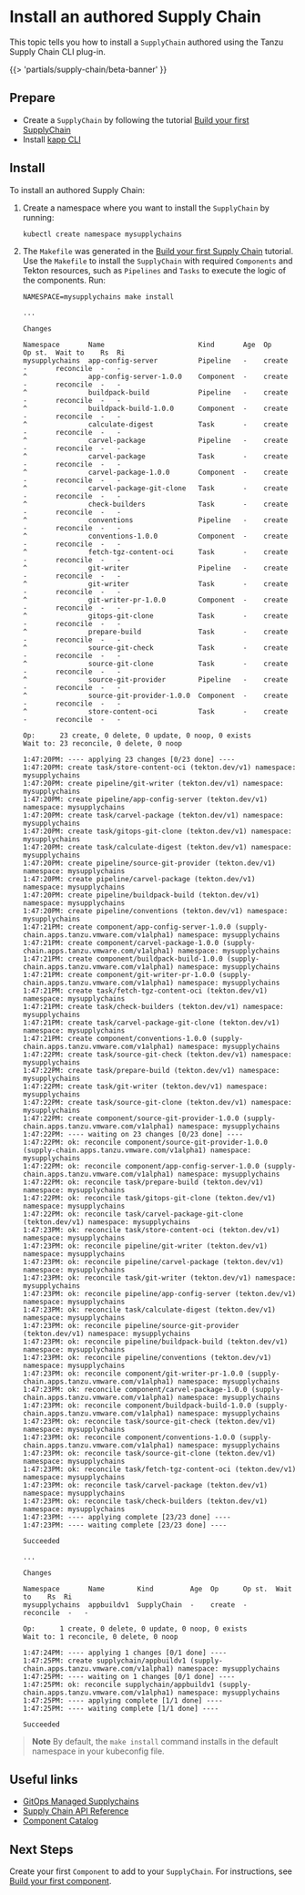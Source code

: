 # Install an authored Supply Chain

This topic tells you how to install a `SupplyChain` authored using the Tanzu Supply Chain CLI
plug-in.

{{> 'partials/supply-chain/beta-banner' }}

## <a id="prepare"></a> Prepare

- Create a `SupplyChain` by following the tutorial
  [Build your first SupplyChain](my-first-supply-chain.hbs.md)
- Install [kapp CLI](https://carvel.dev/kapp/docs/latest/install/)

## <a id="install"></a> Install

To install an authored Supply Chain:

1. Create a namespace where you want to install the `SupplyChain` by running:

   ```console
   kubectl create namespace mysupplychains
   ```

1. The `Makefile` was generated in the [Build your first Supply Chain](my-first-supply-chain.hbs.md)
   tutorial. Use the `Makefile` to install the `SupplyChain` with required `Components` and Tekton
   resources, such as `Pipelines` and `Tasks` to execute the logic of the components. Run:

   ```console
   NAMESPACE=mysupplychains make install

   ...

   Changes

   Namespace       Name                       Kind       Age  Op      Op st.  Wait to    Rs  Ri
   mysupplychains  app-config-server          Pipeline   -    create  -       reconcile  -   -
   ^               app-config-server-1.0.0    Component  -    create  -       reconcile  -   -
   ^               buildpack-build            Pipeline   -    create  -       reconcile  -   -
   ^               buildpack-build-1.0.0      Component  -    create  -       reconcile  -   -
   ^               calculate-digest           Task       -    create  -       reconcile  -   -
   ^               carvel-package             Pipeline   -    create  -       reconcile  -   -
   ^               carvel-package             Task       -    create  -       reconcile  -   -
   ^               carvel-package-1.0.0       Component  -    create  -       reconcile  -   -
   ^               carvel-package-git-clone   Task       -    create  -       reconcile  -   -
   ^               check-builders             Task       -    create  -       reconcile  -   -
   ^               conventions                Pipeline   -    create  -       reconcile  -   -
   ^               conventions-1.0.0          Component  -    create  -       reconcile  -   -
   ^               fetch-tgz-content-oci      Task       -    create  -       reconcile  -   -
   ^               git-writer                 Pipeline   -    create  -       reconcile  -   -
   ^               git-writer                 Task       -    create  -       reconcile  -   -
   ^               git-writer-pr-1.0.0        Component  -    create  -       reconcile  -   -
   ^               gitops-git-clone           Task       -    create  -       reconcile  -   -
   ^               prepare-build              Task       -    create  -       reconcile  -   -
   ^               source-git-check           Task       -    create  -       reconcile  -   -
   ^               source-git-clone           Task       -    create  -       reconcile  -   -
   ^               source-git-provider        Pipeline   -    create  -       reconcile  -   -
   ^               source-git-provider-1.0.0  Component  -    create  -       reconcile  -   -
   ^               store-content-oci          Task       -    create  -       reconcile  -   -

   Op:      23 create, 0 delete, 0 update, 0 noop, 0 exists
   Wait to: 23 reconcile, 0 delete, 0 noop

   1:47:20PM: ---- applying 23 changes [0/23 done] ----
   1:47:20PM: create task/store-content-oci (tekton.dev/v1) namespace: mysupplychains
   1:47:20PM: create pipeline/git-writer (tekton.dev/v1) namespace: mysupplychains
   1:47:20PM: create pipeline/app-config-server (tekton.dev/v1) namespace: mysupplychains
   1:47:20PM: create task/carvel-package (tekton.dev/v1) namespace: mysupplychains
   1:47:20PM: create task/gitops-git-clone (tekton.dev/v1) namespace: mysupplychains
   1:47:20PM: create task/calculate-digest (tekton.dev/v1) namespace: mysupplychains
   1:47:20PM: create pipeline/source-git-provider (tekton.dev/v1) namespace: mysupplychains
   1:47:20PM: create pipeline/carvel-package (tekton.dev/v1) namespace: mysupplychains
   1:47:20PM: create pipeline/buildpack-build (tekton.dev/v1) namespace: mysupplychains
   1:47:20PM: create pipeline/conventions (tekton.dev/v1) namespace: mysupplychains
   1:47:21PM: create component/app-config-server-1.0.0 (supply-chain.apps.tanzu.vmware.com/v1alpha1) namespace: mysupplychains
   1:47:21PM: create component/carvel-package-1.0.0 (supply-chain.apps.tanzu.vmware.com/v1alpha1) namespace: mysupplychains
   1:47:21PM: create component/buildpack-build-1.0.0 (supply-chain.apps.tanzu.vmware.com/v1alpha1) namespace: mysupplychains
   1:47:21PM: create component/git-writer-pr-1.0.0 (supply-chain.apps.tanzu.vmware.com/v1alpha1) namespace: mysupplychains
   1:47:21PM: create task/fetch-tgz-content-oci (tekton.dev/v1) namespace: mysupplychains
   1:47:21PM: create task/check-builders (tekton.dev/v1) namespace: mysupplychains
   1:47:21PM: create task/carvel-package-git-clone (tekton.dev/v1) namespace: mysupplychains
   1:47:21PM: create component/conventions-1.0.0 (supply-chain.apps.tanzu.vmware.com/v1alpha1) namespace: mysupplychains
   1:47:22PM: create task/source-git-check (tekton.dev/v1) namespace: mysupplychains
   1:47:22PM: create task/prepare-build (tekton.dev/v1) namespace: mysupplychains
   1:47:22PM: create task/git-writer (tekton.dev/v1) namespace: mysupplychains
   1:47:22PM: create task/source-git-clone (tekton.dev/v1) namespace: mysupplychains
   1:47:22PM: create component/source-git-provider-1.0.0 (supply-chain.apps.tanzu.vmware.com/v1alpha1) namespace: mysupplychains
   1:47:22PM: ---- waiting on 23 changes [0/23 done] ----
   1:47:22PM: ok: reconcile component/source-git-provider-1.0.0 (supply-chain.apps.tanzu.vmware.com/v1alpha1) namespace: mysupplychains
   1:47:22PM: ok: reconcile component/app-config-server-1.0.0 (supply-chain.apps.tanzu.vmware.com/v1alpha1) namespace: mysupplychains
   1:47:22PM: ok: reconcile task/prepare-build (tekton.dev/v1) namespace: mysupplychains
   1:47:22PM: ok: reconcile task/gitops-git-clone (tekton.dev/v1) namespace: mysupplychains
   1:47:22PM: ok: reconcile task/carvel-package-git-clone (tekton.dev/v1) namespace: mysupplychains
   1:47:23PM: ok: reconcile task/store-content-oci (tekton.dev/v1) namespace: mysupplychains
   1:47:23PM: ok: reconcile pipeline/git-writer (tekton.dev/v1) namespace: mysupplychains
   1:47:23PM: ok: reconcile pipeline/carvel-package (tekton.dev/v1) namespace: mysupplychains
   1:47:23PM: ok: reconcile task/git-writer (tekton.dev/v1) namespace: mysupplychains
   1:47:23PM: ok: reconcile pipeline/app-config-server (tekton.dev/v1) namespace: mysupplychains
   1:47:23PM: ok: reconcile task/calculate-digest (tekton.dev/v1) namespace: mysupplychains
   1:47:23PM: ok: reconcile pipeline/source-git-provider (tekton.dev/v1) namespace: mysupplychains
   1:47:23PM: ok: reconcile pipeline/buildpack-build (tekton.dev/v1) namespace: mysupplychains
   1:47:23PM: ok: reconcile pipeline/conventions (tekton.dev/v1) namespace: mysupplychains
   1:47:23PM: ok: reconcile component/git-writer-pr-1.0.0 (supply-chain.apps.tanzu.vmware.com/v1alpha1) namespace: mysupplychains
   1:47:23PM: ok: reconcile component/carvel-package-1.0.0 (supply-chain.apps.tanzu.vmware.com/v1alpha1) namespace: mysupplychains
   1:47:23PM: ok: reconcile component/buildpack-build-1.0.0 (supply-chain.apps.tanzu.vmware.com/v1alpha1) namespace: mysupplychains
   1:47:23PM: ok: reconcile task/source-git-check (tekton.dev/v1) namespace: mysupplychains
   1:47:23PM: ok: reconcile component/conventions-1.0.0 (supply-chain.apps.tanzu.vmware.com/v1alpha1) namespace: mysupplychains
   1:47:23PM: ok: reconcile task/source-git-clone (tekton.dev/v1) namespace: mysupplychains
   1:47:23PM: ok: reconcile task/fetch-tgz-content-oci (tekton.dev/v1) namespace: mysupplychains
   1:47:23PM: ok: reconcile task/carvel-package (tekton.dev/v1) namespace: mysupplychains
   1:47:23PM: ok: reconcile task/check-builders (tekton.dev/v1) namespace: mysupplychains
   1:47:23PM: ---- applying complete [23/23 done] ----
   1:47:23PM: ---- waiting complete [23/23 done] ----

   Succeeded

   ...

   Changes

   Namespace       Name        Kind         Age  Op      Op st.  Wait to    Rs  Ri
   mysupplychains  appbuildv1  SupplyChain  -    create  -       reconcile  -   -

   Op:      1 create, 0 delete, 0 update, 0 noop, 0 exists
   Wait to: 1 reconcile, 0 delete, 0 noop

   1:47:24PM: ---- applying 1 changes [0/1 done] ----
   1:47:25PM: create supplychain/appbuildv1 (supply-chain.apps.tanzu.vmware.com/v1alpha1) namespace: mysupplychains
   1:47:25PM: ---- waiting on 1 changes [0/1 done] ----
   1:47:25PM: ok: reconcile supplychain/appbuildv1 (supply-chain.apps.tanzu.vmware.com/v1alpha1) namespace: mysupplychains
   1:47:25PM: ---- applying complete [1/1 done] ----
   1:47:25PM: ---- waiting complete [1/1 done] ----

   Succeeded
   ```

> **Note** By default, the `make install` command installs in the default namespace in your
> kubeconfig file.

## <a id="useful-links"></a> Useful links

- [GitOps Managed Supplychains](../how-to/deploying-supply-chains/gitops-managed.hbs.md)
- [Supply Chain API Reference](../../reference/api/supplychain.hbs.md)
- [Component Catalog](../../reference/catalog/about.hbs.md)

## <a id="next-steps"></a> Next Steps

Create your first `Component` to add to your `SupplyChain`. For instructions, see
[Build your first component](my-first-component.hbs.md).
